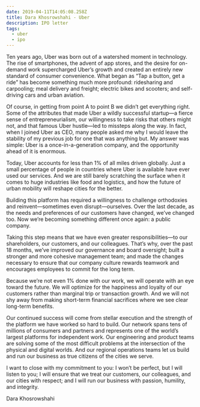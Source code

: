 ```yaml
---
date: 2019-04-11T14:05:08.258Z
title: Dara Khosrowshahi - Uber
description: IPO letter
tags:
  - uber
  - ipo
---
```

Ten years ago, Uber was born out of a watershed moment in technology. The rise of smartphones, the advent of app stores, and the desire for on-demand work supercharged Uber’s growth and created an entirely new standard of consumer convenience. What began as “Tap a button, get a ride” has become something much more profound: ridesharing and carpooling; meal delivery and freight; electric bikes and scooters; and self-driving cars and urban aviation.



Of course, in getting from point A to point B we didn’t get everything right. Some of the attributes that made Uber a wildly successful startup—a fierce sense of entrepreneurialism, our willingness to take risks that others might not, and that famous Uber hustle—led to missteps along the way. In fact, when I joined Uber as CEO, many people asked me why I would leave the stability of my previous job for one that was anything but. My answer was simple: Uber is a once-in-a-generation company, and the opportunity ahead of it is enormous.



Today, Uber accounts for less than 1% of all miles driven globally. Just a small percentage of people in countries where Uber is available have ever used our services. And we are still barely scratching the surface when it comes to huge industries like food and logistics, and how the future of urban mobility will reshape cities for the better.



Building this platform has required a willingness to challenge orthodoxies and reinvent—sometimes even disrupt—ourselves. Over the last decade, as the needs and preferences of our customers have changed, we’ve changed too. Now we’re becoming something different once again: a public company.



Taking this step means that we have even greater responsibilities—to our shareholders, our customers, and our colleagues. That’s why, over the past 18 months, we’ve improved our governance and board oversight; built a stronger and more cohesive management team; and made the changes necessary to ensure that our company culture rewards teamwork and encourages employees to commit for the long term.



Because we’re not even 1% done with our work, we will operate with an eye toward the future. We will optimize for the happiness and loyalty of our customers rather than marginal trip or transaction growth. And we will not shy away from making short-term financial sacrifices where we see clear long-term benefits.



Our continued success will come from stellar execution and the strength of the platform we have worked so hard to build. Our network spans tens of millions of consumers and partners and represents one of the world’s largest platforms for independent work. Our engineering and product teams are solving some of the most difficult problems at the intersection of the physical and digital worlds. And our regional operations teams let us build and run our business as true citizens of the cities we serve.



I want to close with my commitment to you: I won’t be perfect, but I will listen to you; I will ensure that we treat our customers, our colleagues, and our cities with respect; and I will run our business with passion, humility, and integrity.



Dara Khosrowshahi
